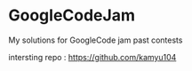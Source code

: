 # GoogleCodeJam
My solutions for GoogleCode jam past contests

intersting repo : 
https://github.com/kamyu104

